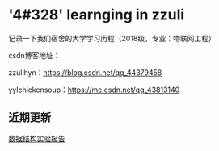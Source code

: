 # '4#328' learnging in zzuli
记录一下我们宿舍的大学学习历程（2018级，专业：物联网工程）

csdn博客地址：

zzulihyn：https://blog.csdn.net/qq_44379458

yylchickensoup：https://me.csdn.net/qq_43813140

## 近期更新
[数据结构实验报告](https://github.com/zzulihyn/4-328Learnging-InZzuli/tree/master/%E5%A4%A7%E4%BA%8C/%E6%95%B0%E6%8D%AE%E7%BB%93%E6%9E%84/%E5%AE%9E%E9%AA%8C%E6%8A%A5%E5%91%8A)
